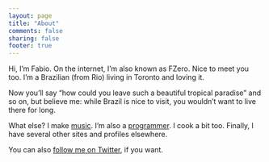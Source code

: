 ```yaml
---
layout: page
title: "About"
comments: false
sharing: false
footer: true
---
```


Hi, I’m Fabio. On the internet, I’m also known as FZero. Nice to meet you too. I’m a Brazilian (from Rio) living in Toronto and loving it.

Now you’ll say “how could you leave such a beautiful tropical paradise” and so on, but believe me: while Brazil is nice to visit, you wouldn’t want to live there for long.

What else? I make [music](/music). I’m also a [programmer](/programming). I cook a bit too. Finally, I have several other sites and profiles elsewhere.

You can also [follow me on Twitter](http://twitter.com/fzero), if you want.
